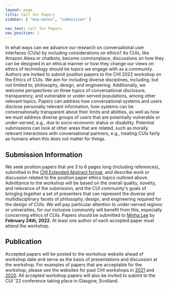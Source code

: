 ```yaml
---
layout: page
title: Call for Papers
sidebar: [ "key-dates", "submission" ]

nav_text: Call for Papers
nav_position: 1
---
```


In what ways can we advance our research on conversational user interfaces (CUIs) by including considerations on ethics? As CUIs, like Amazon Alexa or chatbots, become commonplace, discussions on how they can be designed in an ethical manner or how they change our views on ethics of technology should be topics we engage with as a community. Authors are invited to submit position papers to the CHI 2022 workshop on the Ethics of CUIs. We aim for including diverse disciplines, including, but not limited to, philosophy, design, and engineering. Additionally, we welcome perspectives on three topics of conversational disclosure, transparency, and vulnerable or under-served populations, among other relevant topics. Papers can address how conversational systems and users disclose personally relevant information, how systems can be conversationally transparent about their limits and abilities, as well as how we must address diverse groups of users that are potentially vulnerable or under-served, e.g., due to socio-economic status or disability. Potential submissions can look at other areas that are related, such as morally relevant interactions with conversational partners, e.g., treating CUIs fairly as humans when this does not matter for things.

## Submission Information 

We seek position papers that are 3 to 6 pages long (including references), submitted in the [CHI Extended Abstract format](https://chi2020.acm.org/authors/chi-proceedings-format/#EAF}{https://chi2020.acm.org/authors/chi-proceedings-format/#EAF), and describe work or discussion related to the position paper ethics topics outlined above. Admittance to the workshop will be based on the overall quality, novelty, and relevance of the submission, and the CUI community's goals of bringing together a set of presenters that can represent the diverse and multidisciplinary facets of philosophy, design, and engineering required for the design of CUIs. We will pay particular attention to under-served regions or universities, for our inclusive community will benefit from this, especially concerning ethics of CUIs. Papers should be submitted to [Minha Lee](mailto:m.lee@tue.nl) by **February 24th, 2022**. At least one author of each accepted paper must attend the workshop.

## Publication

Accepted papers will be posted to the workshop website ahead of workshop date and serve as the basis of presentations and discussion at the workshop. For examples of papers that are acceptable for the workshop, please see the websites for past CHI workshops in [2021](http://www.speech-interaction.org/CHI2021/) and [2020](http://www.speech-interaction.org/CHI2020/). All accepted workshop papers will also be invited to submit to the CUI '22 conference taking place in Glasgow, Scotland.
